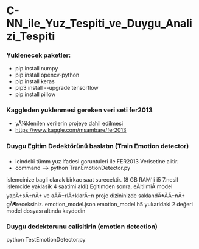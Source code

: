 # C-NN_ile_Yuz_Tespiti_ve_Duygu_Analizi_Tespiti 

### Yuklenecek paketler:
- pip install numpy
- pip install opencv-python
- pip install keras
- pip3 install --upgrade tensorflow
- pip install pillow

### Kaggleden yuklenmesi gereken veri seti fer2013
- yÃ¼klenilen verilerin  projeye dahil edilmesi
- https://www.kaggle.com/msambare/fer2013

###  Duygu Egitim Dedektörünü baslatın (Train Emotion detector)
- icindeki tümm yuz ifadesi goruntuleri ile FER2013 Verisetine aiitir.
- command --> python TranEmotionDetector.py

islemcinize bagli olarak birkac saat surecektir. (8 GB RAM'li i5 7.nesil islemcide yaklasik 4 saatimi aldi)
Egitimden sonra, eÄitilmiÅ model yapÄ±sÄ±nÄ± ve aÄÄ±rlÄ±klarÄ±n proje dizininizde saklandÄ±ÄÄ±nÄ± gÃ¶receksiniz.
emotion_model.json
emotion_model.h5
yukaridaki 2 değeri model dosyası altında kaydedin

### Duygu dedektorunu calisitirin (emotion detection) 
python TestEmotionDetector.py
